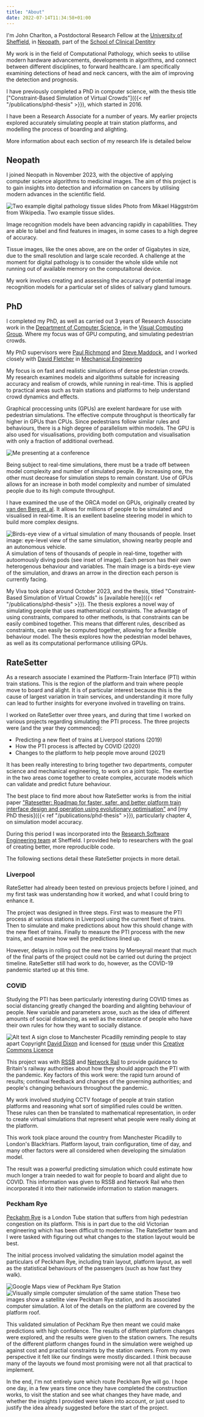 ```yaml
---
title: "About"
date: 2022-07-14T11:34:58+01:00
---
```


<!-- ![headshot](mugshot.jpg) -->

I'm John Charlton, a Postdoctoral Research Fellow at the [University of Sheffield](https://www.sheffield.ac.uk), in [Neopath](https://www.neopath.org.uk/), part of the [School of Clinical Dentitry](https://www.sheffield.ac.uk/dentalschool)

My work is in the field of Computational Pathology, which seeks to utilise modern hardware advancements, developments in algorithms, and connect between different disciplines, to forward healthcare. I am specifically examining detections of head and neck cancers, with the aim of improving the detection and prognosis.

I have previously completed a PhD in computer science, with the thesis title ["Constraint-Based Simulation of Virtual Crowds"]({{< ref "/publications/phd-thesis" >}}), which started in 2016.

I have been a Research Associate for a number of years. My earlier projects explored accurately simulating people at train station platforms, and modelling the process of boarding and alighting.

More information about each section of my research life is detailed below

## Neopath
I joined Neopath in November 2023, with the objective of applying computer science algorithms to medicinal images. The aim of this project is to gain insights into detection and information on cancers by utilising modern advances in the scientific field.

![Two example digital pathology tissue slides](Whole_slide_image_quality_comparison.png)
Photo from Mikael Häggström from Wikipedia. Two example tissue slides.

Image recognition models have been advancing rapidly in capabilities. They are able to label and find features in images, in some cases to a high degree of accuracy.

Tissue images, like the ones above, are on the order of Gigabytes in size, due to the small resolution and large scale recorded. A challenge at the moment for digital pathology is to consider the whole slide while not running out of available memory on the computaitonal device.

My work involves creating and assessing the accuracy of potential image recognition models for a particular set of slides of salivary gland tumours.

## PhD

I completed my PhD, as well as carried out 3 years of Research Associate work in the [Department of Computer Science](https://www.sheffield.ac.uk/dcs), in the [Visual Computing Group](https://www.sheffield.ac.uk/dcs/research/groups/visual-computing/home). Where my focus was of GPU computing, and simulating pedestrian crowds.

My PhD supervisors were [Paul Richmond](http://paulrichmond.shef.ac.uk/) and [Steve Maddock](http://staffwww.dcs.shef.ac.uk/people/S.Maddock/index.shtml), and I worked closely with [David Fletcher](https://www.sheffield.ac.uk/mecheng/people/academic/david-fletcher) in [Mechanical Engineering](https://www.sheffield.ac.uk/mecheng)

My focus is on fast and realistic simulations of dense pedestrian crowds. My research examines models and algorithms suitable for increasing accuracy and realism of crowds, while running in real-time. This is applied to practical areas such as train stations and platforms to help understand crowd dynamics and effects.

Graphical proccessing units (GPUs) are exelent hardware for use with pedestrian simulations. The effective compute throughput is theortically far higher in GPUs than CPUs. Since pedestrians follow similar rules and behaviours, there is a high degree of parallelism within models. The GPU is also used for visualisations, providing both computation and visualisation with only a fraction of additional overhead. 

![Me presenting at a conference](presenting.jpg)

Being subject to real-time simulations, there must be a trade off between model complexity and number of simulated people. By increasing one, the other must decrease for simulation steps to remain constant. Use of GPUs allows for an increase in both model complexity and number of simulated people due to its high compute throughput.

I have examined the use of the ORCA model on GPUs, originally created by [van den Berg et. al](http://gamma.cs.unc.edu/ORCA/). It allows for millions of people to be simulated and visualised in real-time. It is an exellent baseline steering model in which to build more complex designs.

![Birds-eye view of a virtual simulation of many thousands of people. Inset image: eye-level view of the same simulation, showing nearby people and an autonomous vehicle.](2-way-arrows(1).png)
A simulation of tens of thousands of people in real-time, together with autoomously diving pods (see inset of image). Each person has their own heterogenous behaviour and variables. The main image is a birds-eye view of the simulation, and draws an arrow in the direction each person is currently facing.

My Viva took place around October 2023, and the thesis, titled "Constraint-Based Simulation of Virtual Crowds" is [available here]({{< ref "/publications/phd-thesis" >}}). The thesis explores a novel way of simulating people that uses mathematical constraints. The advantage of using constraints, compared to other methods, is that constraints can be easily combined together. This means that different rules, described as constraints, can easily be computed together, allowing for a flexible behaviour model. The thesis explores how the pedestrian model behaves, as well as its computational performance utilising GPUs.

## RateSetter

As a research associate I examined the Platform-Train Interface (PTI) within train stations. This is the region of the platform and train where people move to board and alight. It is of particular interest because this is the cause of largest variation in train services, and understanding it more fully can lead to further insights for everyone involved in travelling on trains.

I worked on RateSetter over three years, and during that time I worked on various projects regarding simulating the PTI process. The three projects were (and the year they commenced): 

- Predicting a new fleet of trains at Liverpool stations (2019)
- How the PTI process is affected by COVID (2020)
- Changes to the platform to help people move around (2021)

It has been really interesting to bring together two departments, computer science and mechanical engineering, to work on a joint topic. The exertise in the two areas come together to create complex, accurate models which can validate and predict future behaviour.

The best place to find more about how RateSetter works is from the initial paper ["Ratesetter: Roadmap for faster, safer, and better platform train interface design and operation using evolutionary optimisation"](https://dl.acm.org/doi/pdf/10.1145/3205455.3205605) and [my PhD thesis]({{< ref "/publications/phd-thesis" >}}), particularly chapter 4, on simulation model accuracy.

During this period I was incorporated into the [Research Software Engineering team](https://rse.shef.ac.uk/) at Sheffield. I provided help to researchers with the goal of creating better, more reproducible code.

The following sections detail these RateSetter projects in more detail.

### Liverpool
RateSetter had already been tested on previous projects before I joined, and my first task was understanding how it worked, and what I could bring to enhance it.

The project was designed in three steps. First was to measure the PTI process at various stations in Liverpool using the current fleet of trains. Then to simulate and make predictions about how this should change with the new fleet of trains. Finally to measure the PTI process with the new trains, and examine how well the predictions lined up.

However, delays in rolling out the new trains by Merseyrail meant that much of the final parts of the project could not be carried out during the project timeline. RateSetter still had work to do, however, as the COVID-19 pandemic started up at this time.

### COVID
Studying the PTI has been particularly interesting during COVID times as social distancing greatly changed the boarding and alighting behaviour of people. New variable and parameters arose, such as the idea of different amounts of social distancing, as well as the existance of people who have their own rules for how they want to socially distance.

![Alt text](6506326_247776b9_original.jpg)
A sign close to Manchester Picadilly reminding people to stay apart
Copyright [David Dixon](https://www.geograph.org.uk/profile/43729) and licensed for [reuse](https://www.geograph.org.uk/reuse.php?id=6506326) under this [Creative Commons Licence](http://creativecommons.org/licenses/by-sa/2.0/)

This project was with [RSSB](https://www.rssb.co.uk/) and [Network Rail](https://www.networkrail.co.uk/) to provide guidance to Britain's railway authorities about how they should approach the PTI with the pandemic. Key factors of this work were: the rapid turn around of results; continual feedback and changes of the governing authorities; and people's changing behaviours throughout the pandemic.

My work involved studying CCTV footage of people at train station platforms and reasoning what sort of simplified rules could be written. These rules can then be translated to mathematical representation, in order to create virtual simulations that represent what people were really doing at the platform.

This work took place around the country from Manchester Picadilly to London's Blackfriars. Platform layout, train configuration, time of day, and many other factors were all considered when developing the simulation model.

The result was a powerful predicting simulation which could estimate how much longer a train needed to wait for people to board and alight due to COVID. This information was given to RSSB and Network Rail who then incorporated it into their nationwide information to station managers.

### Peckham Rye
[Peckahm Rye](https://osm.org/go/euuvD2Shr) is a London Tube station that suffers from high pedestrian congestion on its platform. This is in part due to the old Victorian engineering which has been difficult to modernise. The RateSetter team and I were tasked with figuring out what changes to the station layout would be best.

The initial process involved validating the simulation model against the particulars of Peckham Rye, including train layout, platform layout, as well as the statistical behaviours of the passengers (such as how fast they walk).

![Google Maps view of Peckham Rye Station](pr-gm.png)
![Visually simple computer simulation of the same station](pr-sim.png)
These two images show a satellite view Peckham Rye station, and its associated computer simulation. A lot of the details on the platform are covered by the platform roof.

This validated simulation of Peckham Rye then meant we could make predictions with high confidence. The results of different platform changes were explored, and the results were given to the station owners. The results of the different platform changes found in the simulation were weighed up against cost and practial constraints by the station owners. From my own perspective it felt like our findings were mostly discarded. I think because many of the layouts we found most promising were not all that practical to implement. 

In the end, I'm not entirely sure which route Peckham Rye will go. I hope one day, in a few years time once they have completed the construction works, to visit the station and see what changes they have made, and whether the insights I provided were taken into account, or just used to justify the idea already suggested before the start of the project.
